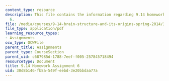 ```yaml
---
content_type: resource
description: This file contains the information regarding 9.14 homework assignment
  6.
file: /media/courses/9-14-brain-structure-and-its-origins-spring-2014/30d8b146fb8a549feebd3e20bbdaa77a_MIT9_14S14_Homework6.pdf
file_type: application/pdf
learning_resource_types:
- Assignments
ocw_type: OCWFile
parent_title: Assignments
parent_type: CourseSection
parent_uid: c687985d-1788-7eef-f005-257845718494
resourcetype: Document
title: 9.14 Homework Assignment 6
uid: 30d8b146-fb8a-549f-eebd-3e20bbdaa77a
---
```


